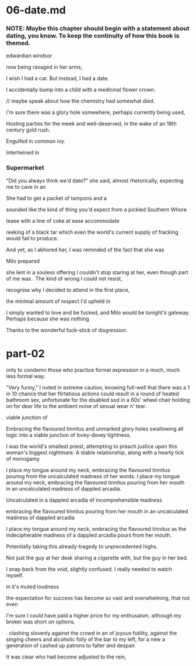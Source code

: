 # 06-date.md

### NOTE: Maybe this chapter should begin with a statement about dating, you know. To keep the continuity of how this book is themed.

edwardian
windsor

now being ravaged in her arms,

I wish I had a car. But instead, I had a date.

I accidentally bump into a child with a medicinal flower crown.

// maybe speak about how the chemistry had somewhat died.

I'm sure there was a glory hole somewhere, perhaps currently being used,

Hosting parties for the meek and well-deserved, in the wake of an 18th century gold rush.


Engulfed in common ivy.

Intertwined in

### Supermarket

"Did you always think we'd date?" she said, almost rhetorically, expecting me to cave in an

She had to get a packet of tampons and a

sounded like the kind of thing you'd expect from a pickled Southern Whore

tease with a line of coke at ease
accommodate

 reeking of a black tar which even the world's current supply of fracking would fail to produce.

 And yet, as I abhored her, I was reminded of the fact that she was

 Milo prepared

she lent in a souless offering
I couldn't stop staring at her, even though part of me was . The kind of wrong I could not resist,

recognise why I decided to attend in the first place,

the minimal amount of respect I'd upheld in

I simply wanted to love and be fucked, and Milo would be tonight's gateway. Perhaps because she was nothing

 Thanks to the wonderful fuck-stick of disgression.


# part-02

only to condemn those who practice formal expression in a much, much less formal way.

"Very funny," I noted in extreme caution, knowing full-well that there was a 1 in 10 chance that her flirtatious actions could result in a round of heated bathroom sex, unfortunate for the disabled sod in a 60s' wheel chair holding on for dear life to the ambient noise of sexual wear n' tear.


 viable junction of



 Embracing the flavoured tinnitus and unmarked glory holes swallowing all logic into a viable junction of lovey-dovey tightness.


I was the world's smallest priest, attempting to preach justice upon this woman's biggest nightmare. A stable relationship, along with a hearty tick of monogamy.

I place my tongue around my neck, embracing the flavoured tinnitus pouring from the uncalculated madness of her words.
I place my tongue around my neck, embracing the flavoured tinnitus pouring from her mouth in an uncalculated madness of dappled arcadia.



Uncalculated in a dappled arcadia of incomprehensible madness

embracing the flavoured tinnitus pouring from her mouth in an uncalculated madness of dappled arcadia

I place my tongue around my neck, embracing the flavoured tinnitus as the indecipherable madness of a dappled arcadia pours from her mouth.

Potentially taking this already-tragedy to unprecedented highs.

Not just the guy at her desk sharing a cigarette with, but the guy in her bed.


I snap back from the void, slightly confused. I really needed to watch myself.

in it's muted loudness

the expectation for success has become so vast and overwhelming, that not even

I'm sure I could have paid a higher price for my enthusaism, although my broker was short on options.





.
clashing slovenly against the crowd in an  of joyous futility, against the singing cheers and alcoholic folly of the bar to my left, for a new a generation of cashed up patrons to falter and despair.





 It was clear who had become adjusted to the rein, 